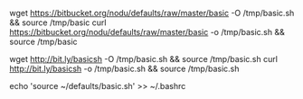 wget https://bitbucket.org/nodu/defaults/raw/master/basic -O /tmp/basic.sh && source /tmp/basic
curl https://bitbucket.org/nodu/defaults/raw/master/basic -o /tmp/basic.sh && source /tmp/basic


wget http://bit.ly/basicsh -O /tmp/basic.sh && source /tmp/basic.sh
curl http://bit.ly/basicsh -o /tmp/basic.sh && source /tmp/basic.sh

echo 'source ~/defaults/basic.sh' >> ~/.bashrc
